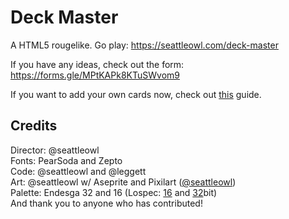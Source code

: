 # Deck Master
A HTML5 rougelike. Go play: https://seattleowl.com/deck-master

If you have any ideas, check out the form: https://forms.gle/MPtKAPk8KTuSWvom9

If you want to add your own cards now, check out [this](https://docs.google.com/document/d/1rWkWYxlBmcbbRTqvgqrfvgfzuiDzBL33eGa7Cr8V1mc/edit?usp=sharing) guide.

## Credits
Director: @seattleowl<br>
Fonts: PearSoda and Zepto<br>
Code: @seattleowl and @leggett<br>
Art: @seattleowl w/ Aseprite and Pixilart ([@seattleowl](https://pixilart.com/seattleowl "Seattleowl on Pixilart"))<br>
Palette: Endesga 32 and 16 (Lospec: [16](https://lospec.com/palette-list/endesga-16) and [32](https://lospec.com/palette-list/endesga-32)bit)<br>
And thank you to anyone who has contributed!
